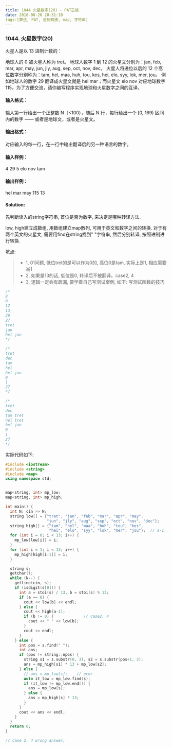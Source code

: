 ```yaml
---
title: 1044 火星数字(20) - PAT乙级
date: 2018-08-26 20:31:10
tags:[算法, PAT, 进制转换, map, 字符串]
---
```


### 1044. 火星数字(20)
火星人是以 13 进制计数的：

地球人的 0 被火星人称为 tret。
地球人数字 1 到 12 的火星文分别为：jan, feb, mar, apr, may, jun, jly, aug, sep, oct, nov, dec。
火星人将进位以后的 12 个高位数字分别称为：tam, hel, maa, huh, tou, kes, hei, elo, syy, lok, mer, jou。
例如地球人的数字 29 翻译成火星文就是 hel mar；而火星文 elo nov 对应地球数字 115。为了方便交流，请你编写程序实现地球和火星数字之间的互译。

#### 输入格式：
输入第一行给出一个正整数 N（<100），随后 N 行，每行给出一个 [0, 169) 区间内的数字 —— 或者是地球文，或者是火星文。

#### 输出格式：
对应输入的每一行，在一行中输出翻译后的另一种语言的数字。

#### 输入样例：
4
29
5
elo nov
tam

#### 输出样例：
hel mar
may
115
13


#### Solution:


先判断读入的string字符串, 首位是否为数字, 来决定是哪种转译方法.

low, high建立成数组, 用数组建立map散列, 可用于英文和数字之间的转换.
对于有两个英文的火星文, 需要用find在string找到" "字符串, 然后分别转译, 按照进制进行转换.

坑点:
> * 1, 01问题, 低位tret的是可以作为0的, 高位0是tam, 实际上是1, 相应需要减1
> * 2, 如果是13的话, 低位是0, 转译后不被翻译。case2, 4
> * 3, 逻辑一定会有疏漏, 要学着自己写测试案例, 如下:
写测试函数的技巧
```cpp
/*
8
0
12
13
26
27
tret
jan
hel jan
*/

/*
tret
dec
tam
hel
hel jan
0
1
27
*/

/*
tret
dec
tam tret
hel tret
hel jan
0
1
27
*/
```


实际代码如下:
```cpp
#include <iostream>
#include <string>
#include <map>
using namespace std;


map<string, int> mp_low;
map<string, int> mp_high;

int main() {
  int N; cin >> N;
  string low[] = {"tret", "jan", "feb", "mar", "apr", "may",
                  "jun", "jly", "aug", "sep", "oct", "nov", "dec"};
  string high[] = {"tam", "hel", "maa", "huh", "tou", "kes",
                   "hei", "elo", "syy", "lok", "mer", "jou"};  // a-1
  for (int i = 0; i < 13; i++) {
    mp_low[low[i]] = i;
  }
  for (int i = 1; i < 13; i++) {
    mp_high[high[i-1]] = i;
  }

  string s;
  getchar();
  while (N--) {
    getline(cin, s);
    if (isdigit(s[0])) {
      int a = stoi(s) / 13, b = stoi(s) % 13;
      if (a == 0) {
        cout << low[b] << endl;
      } else {
        cout << high[a-1];
        if (b != 0) {             // case2, 4
          cout << " " << low[b];
        }
        cout << endl;
      }
    } else {
      int pos = s.find(" ");
      int ans;
      if (pos != string::npos) {
        string s1 = s.substr(0, 3), s2 = s.substr(pos+1, 3);
        ans = mp_high[s1] * 13 + mp_low[s2];
      } else {
        // ans = mp_low[s];    // eror
        auto it_low = mp_low.find(s);
        if (it_low != mp_low.end()) {
          ans = mp_low[s];
        } else {
          ans = mp_high[s] * 13;
        }
      }
      cout << ans << endl;
    }
  }
  return 0;
}

// case 2, 4 wrong answer;
```




